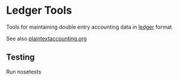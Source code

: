 # Ledger Tools

Tools for maintaining double entry accounting data in [ledger](ledger-cli.org) format.  

See also [plaintextaccounting.org](plaintextaccounting.org)

## Testing

Run nosetests
